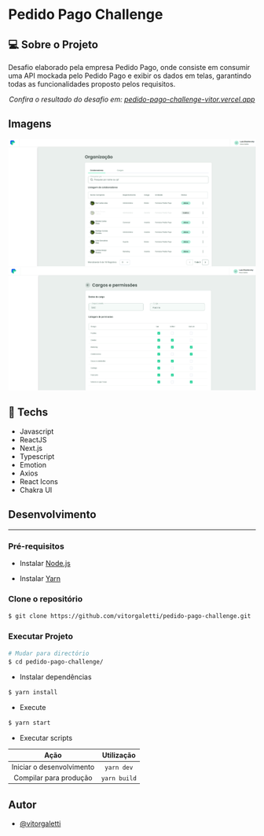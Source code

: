 # Pedido Pago Challenge

## :computer: Sobre o Projeto

Desafio elaborado pela empresa Pedido Pago, onde consiste em consumir uma
API mockada pelo Pedido Pago e exibir os dados em telas, garantindo todas as funcionalidades proposto pelos requisitos.

<p align="center"><em>Confira o resultado do desafio em: <a href="https://pedido-pago-challenge-vitor.vercel.app" target="_blank">pedido-pago-challenge-vitor.vercel.app</a></em></p>

## Imagens

<div>
   <img src="./public/assets/img/image-1.png" width="600" />
   <img src="./public/assets/img/image-2.png" width="600" />
</div>

## :rocket: Techs

<ul>
  <li> Javascript </li>
  <li> ReactJS </li>
  <li> Next.js </li>
  <li> Typescript </li>
  <li> Emotion</li>
  <li> Axios </li>
  <li> React Icons </li>
  <li> Chakra UI </li>
</ul>

## Desenvolvimento

---

### Pré-requisitos

- Instalar [Node.js](https://nodejs.org)

- Instalar [Yarn](https://yarnpkg.com/)

### Clone o repositório

```bash
$ git clone https://github.com/vitorgaletti/pedido-pago-challenge.git
```

### Executar Projeto

```bash
# Mudar para directório
$ cd pedido-pago-challenge/
```

- Instalar dependências

```bash
$ yarn install
```

- Execute

```bash
$ yarn start
```

- Executar scripts

|           Ação            |  Utilização  |
| :-----------------------: | :----------: |
| Iniciar o desenvolvimento |  `yarn dev`  |
|  Compilar para produção   | `yarn build` |

## Autor

- [@vitorgaletti](https://github.com/vitorgaletti)
